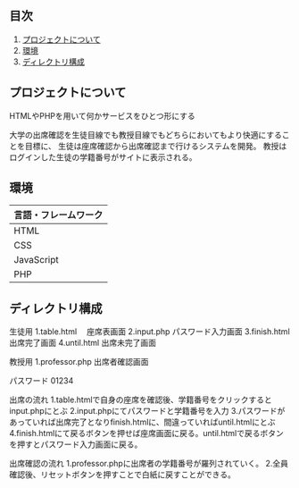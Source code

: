 ## 目次

1. [プロジェクトについて](#プロジェクトについて)
2. [環境](#環境)
3. [ディレクトリ構成](#ディレクトリ構成)



## プロジェクトについて

HTMLやPHPを用いて何かサービスをひとつ形にする

大学の出席確認を生徒目線でも教授目線でもどちらにおいてもより快適にすることを目標に、
生徒は座席確認から出席確認まで行けるシステムを開発。
教授はログインした生徒の学籍番号がサイトに表示される。

## 環境

<!-- 言語を記載 -->

| 言語・フレームワーク  
| --------------------- | 
| HTML                  | 
| CSS                   | 
| JavaScript            | 
| PHP                   | 


## ディレクトリ構成

生徒用
1.table.html　  座席表画面
2.input.php    パスワード入力画面
3.finish.html  出席完了画面
4.until.html   出席未完了画面

教授用
1.professor.php   出席者確認画面

パスワード 01234

出席の流れ
1.table.htmlで自身の座席を確認後、学籍番号をクリックするとinput.phpにとぶ
2.input.phpにてパスワードと学籍番号を入力
3.パスワードがあっていれば出席完了となりfinish.htmlに、間違っていればuntil.htmlにとぶ
4.finish.htmlにて戻るボタンを押せば座席画面に戻る。until.htmlで戻るボタンを押すとパスワード入力画面に戻る。

出席確認の流れ
1.professor.phpに出席者の学籍番号が羅列されていく。
2.全員確認後、リセットボタンを押すことで白紙に戻すことができる。

